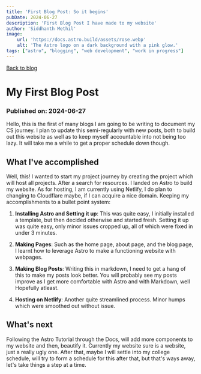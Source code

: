 ```yaml
---
title: 'First Blog Post: So it begins'
pubDate: 2024-06-27
description: 'First Blog Post I have made to my website'
author: 'Siddhanth Methil'
image:
    url: 'https://docs.astro.build/assets/rose.webp'
    alt: 'The Astro logo on a dark background with a pink glow.'
tags: ["astro", "blogging", "web development", "work in progress"]
---
```

<a href="/blog/">Back to blog</a>
# My First Blog Post

### Published on: 2024-06-27

Hello, this is the first of many blogs I am going to be writing to document my CS journey. I plan to update this semi-regularly with new posts, both to build out this website as well as to keep myself accountable into not being too lazy. It will take me a while to get a proper schedule down though.


## What I've accomplished

Well, this! I wanted to start my project journey by creating the project which will host all projects. After a search for resources. I landed on Astro to build my website. As for hosting, I am currently using Netlify, I do plan to changing to Cloudflare maybe, if I can acquire a nice domain. 
Keeping my accomplishments to a bullet point system:

1. **Installing Astro and Setting it up**: This was quite easy, I initially installed a template, but then decided otherwise and started fresh. Setting it up was quite easy, only minor issues cropped up, all of which were fixed in under 3 minutes.

2. **Making Pages**: Such as the home page, about page, and the blog page, I learnt how to leverage Astro to make a functioning website with webpages.

3. **Making Blog Posts**: Writing this in markdown, I need to get a hang of this to make my posts look better. You will probably see my posts improve as I get more comfortable with Astro and with Markdown, well Hopefully atleast.

4. **Hosting on Netlify**: Another quite streamlined process. Minor humps which were smoothed out without issue. 

## What's next

Following the Astro Tutorial through the Docs, will add more components to my website and then, beautify it. Currently my website sure is a website, just a really ugly one.
After that, maybe I will settle into my college schedule, will try to form a schedule for this after that, but that's ways away, let's take things a step at a time.